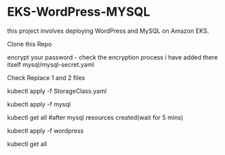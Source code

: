 # EKS-WordPress-MYSQL
this project involves deploying WordPress and MySQL on Amazon EKS.


Clone this Repo

encrypt your password - check the encryption process i have added there itself mysql/mysql-secret.yaml


Check Replace 1 and 2 files 

kubectl apply -f StorageClass.yaml

kubectl apply -f mysql

kubectl get all
#after mysql resources created(wait for 5 mins)

kubectl apply -f wordpress

kubectl get all
